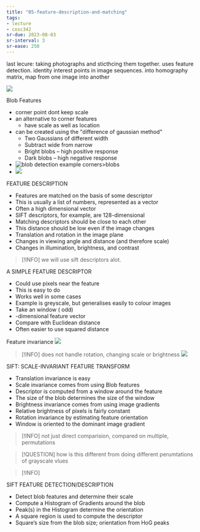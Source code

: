```yaml
---
title: "05-feature-description-and-matching"
tags: 
- lecture
- cosc342
sr-due: 2023-08-03
sr-interval: 3
sr-ease: 250
---
```


last lecure: taking photographs and sticthcing them together. uses feature detection. identity interest points in image sequences. into homography matrix, map from one image into another

![](https://i.imgur.com/I3WL53L.png)

Blob Features
- corner point dont keep scale
- an alternative to corner features
	- have scale as well as location
- can be created using the "difference of gaussian method"
	- Two Gaussians of different width 
	- Subtract wide from narrow 
	- Bright blobs – high positive response 
	- Dark blobs – high negative response
- ![blob detection example corners>blobs](https://i.imgur.com/yOPrJtO.png)
- ![](https://i.imgur.com/UMcQbrw.png)

FEATURE DESCRIPTION
- Features are matched on the basis of some descriptor
- This is usually a list of numbers, represented as a vector
- Often a high dimensional vector
- SIFT descriptors, for example, are 128-dimensional 
- Matching descriptors should be close to each other
- This distance should be low even if the image changes
- Translation and rotation in the image plane
- Changes in viewing angle and distance (and therefore scale)
- Changes in illumination, brightness, and contrast

>[!INFO] we will use sift descriptors alot. 

A SIMPLE FEATURE DESCRIPTOR
- Could use pixels near the feature
- This is easy to do
- Works well in some cases
- Example is greyscale, but generalises easily to colour images
- Take an window ( odd)
- -dimensional feature vector
- Compare with Euclidean distance
- Often easier to use squared distance

Feature invariance
![](https://i.imgur.com/DTsADVj.png)
> [!INFO] does not handle rotation, changing scale or brightness
![](https://i.imgur.com/mNxr2XK.png)

SIFT: SCALE-INVARIANT FEATURE TRANSFORM
- Translation invariance is easy 
- Scale invariance comes from using Blob features 
- Descriptor is computed from a window around the feature 
- The size of the blob determines the size of the window 
- Brightness invariance comes from using image gradients 
- Relative brightness of pixels is fairly constant 
- Rotation invariance by estimating feature orientation 
- Window is oriented to the dominant image gradient

> [!INFO] not just direct comparision, compared on multiple, permutations

> [!QUESTION] how is this different from doing different perumtations of grayscale vlues

> [!INFO] 

SIFT FEATURE DETECTION/DESCRIPTION
- Detect blob features and determine their scale 
- Compute a Histogram of Gradients around the blob 
- Peak(s) in the Histogram determine the orientation 
- A square region is used to compute the descriptor 
- Square’s size from the blob size; orientation from HoG peaks

